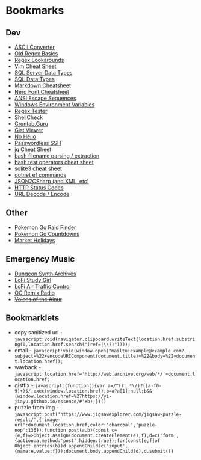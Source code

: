 # Bookmarks

## Dev
- [ASCII Converter](https://www.branah.com/ascii-converter)
- [Old Regex Basics](https://web.archive.org/web/20130814132447/http://www.regular-expressions.info/reference.html)
- [Regex Lookarounds](https://miro.medium.com/v2/1*PRRHGdN32Mep-3KhLwvKzw.png)
- [Vim Cheat Sheet](https://vim.rtorr.com/)
- [SQL Server Data Types](https://web.archive.org/web/20161128134813/http://www.dummies.com/programming/sql/data-types-found-in-sql-server-2008)
- [SQL Data Types](https://www.w3schools.com/sql/sql_datatypes.asp)
- [Markdown Cheatsheet](https://github.com/adam-p/markdown-here/wiki/Markdown-Cheatsheet#headers)
- [Nerd Font Cheatsheet](https://www.nerdfonts.com/cheat-sheet)
- [ANSI Escape Sequences](https://stackoverflow.com/a/33206814)
- [Windows Environment Variables](https://ss64.com/nt/syntax-variables.html)
- [Regex Tester](https://regex101.com/)
- [ShellCheck](https://shellcheck.net)
- [Crontab.Guru](https://crontab.guru)
- [Gist Viewer](https://yi-jiayu.github.io/essence/)
- [No Hello](https://nohello.net)
- [Passwordless SSH](https://linuxize.com/post/how-to-setup-passwordless-ssh-login/)
- [jq Cheat Sheet](https://gist.github.com/olih/f7437fb6962fb3ee9fe95bda8d2c8fa4)
- [bash filename parsing / extraction](https://stackoverflow.com/a/965069/1995812)
- [bash test operators cheat sheet](https://kapeli.com/cheat_sheets/Bash_Test_Operators.docset/Contents/Resources/Documents/index)
- [sqlite3 cheat sheet](https://sqlitetutorial.net/sqlite-commands)
- [dotnet ef commands](https://learn.microsoft.com/en-us/ef/core/cli/dotnet#using-the-tools)
- [JSON2CSharp (and XML, etc)](https://json2cscharp.com)
- [HTTP Status Codes](https://developer.mozilla.org/en-US/docs/Web/HTTP/Status)
- [URL Decode / Encode](https://urlencoder.org)

## Other
- [Pokemon Go Raid Finder](https://9db.jp/pokego/data/62)
- [Pokemon Go Countdowns](https://p337.info/pokemongo/)
- [Market Holidays](https://www.nyse.com/markets/hours-calendars)

## Emergency Music
- [Dungeon Synth Archives](https://youtube.com/@TheDungeonSynthArchives/videos)
- [LoFi Study Girl](https://youtube.com/watch?v=jfKfPfyJRdk)
- [LoFi Air Traffic Control](https://www.lofiatc.com/)
- [OC Remix Radio](https://rainwave.cc/ocremix/)
- ~~[Voices of the Ainur](https://www.podchaser.com/podcasts/voices-of-the-ainur-1487083/episodes/recent)~~

## Bookmarklets

- copy sanitized url - `javascript:void(navigator.clipboard.writeText(location.href.substring(0,location.href.search("(ref=|\\?)"))));`
- email - `javascript:void(window.open("mailto:example@example.com?subject=%22+encodeURIComponent(document.title)+%22&body=%22+document.location.href));`
- wayback - `javascript:location.href='http://web.archive.org/web/*/'+document.location.href; `
- gistfix - `javascript:(function(){var a=/^(?:.*\/)?([a-f0-9]+)$/.exec(window.location.href),b=a?a[1]:null;b&&(window.location.href=%27https://yi-jiayu.github.io/essence/#'+b);})()`
- puzzle from img - `javascript:post('https://www.jigsawexplorer.com/jigsaw-puzzle-result/',{'image-url':document.location.href,color:'charcoal','puzzle-nop':136});function post(a,b){const c=(e,f)=>Object.assign(document.createElement(e),f),d=c('form',{action:a,method:'post',hidden:true});for(const[e,f]of Object.entries(b))d.appendChild(c('input',{name:e,value:f}));document.body.appendChild(d),d.submit()}`
